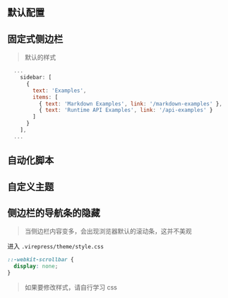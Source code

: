## 默认配置

## 固定式侧边栏

> 默认的样式

```js
  ...
    sidebar: [
      {
        text: 'Examples',
        items: [
          { text: 'Markdown Examples', link: '/markdown-examples' },
          { text: 'Runtime API Examples', link: '/api-examples' }
        ]
      }
    ],
  ...


```

## 自动化脚本

## 自定义主题

## 侧边栏的导航条的隐藏

> 当侧边栏内容变多，会出现浏览器默认的滚动条，这并不美观  

进入 `.virepress/theme/style.css`

```css
::-webkit-scrollbar {
  display: none;
}
```

> 如果要修改样式，请自行学习 css 